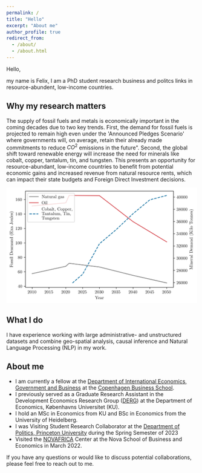 ```yaml
---
permalink: /
title: "Hello"
excerpt: "About me"
author_profile: true
redirect_from: 
  - /about/
  - /about.html
---
```

Hello,

my name is Felix, I am a PhD student research business and politcs links in resource-abundent, low-income countries.

## Why my research matters

The supply of fossil fuels and metals is economically important in the coming decades due to two key trends. First, the demand for fossil fuels  is projected to remain high even under the 'Announced Pledges Scenario' where governments will, on average, retain their already made commitments to reduce $CO^{2}$ emissions in the future". Second, the global shift toward renewable energy will increase the need for minerals like cobalt, copper, tantalum, tin, and tungsten. This presents an opportunity for resource-abundant, low-income countries to benefit from potential economic gains and increased revenue from natural resource rents, which can impact their state budgets and Foreign Direct Investment decisions.

![](files/linechart/global_demand.jpg)

## What I do

I have experience working with large administrative- and unstructured datasets and combine geo-spatial analysis, causal inference and Natural Language Processing (NLP) in my work.

## About me

- I am currently a fellow at the [Department of International Economics, Government and Business](https://www.cbs.dk/en/research/departments-and-centres/department-of-international-economics-government-and-business) at the [Copenhagen Business School](https://www.cbs.dk/en).
- I previously served as a Graduate Research Assistant in the Development Economics Research Group ([DERG](https://www.econ.ku.dk/derg/)) at the Department of Economics, Københavns Universitet (KU).
- I hold an MSc in Economics from KU and BSc in Economics from the University of Heidelberg.
- I was Visiting Student Research Collaborator at the [Department of Politics, Princeton University](https://politics.princeton.edu/) during the Spring Semester of 2023
- Visited the [NOVAFRICA](https://novafrica.org/) Center at the Nova School of Business and Economics in March 2022.

If you have any questions or would like to discuss potential collaborations, please feel free to reach out to me.
